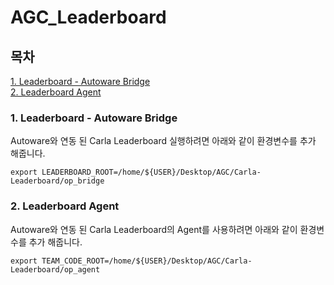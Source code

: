 # AGC_Leaderboard
## 목차
[1. Leaderboard - Autoware Bridge](#1-leaderboard---autoware-bridge)  
[2. Leaderboard Agent](#2-leaderboard-agent)


### 1. Leaderboard - Autoware Bridge
Autoware와 연동 된 Carla Leaderboard 실행하려면 아래와 같이 환경변수를 추가 해줍니다.  
```shell
export LEADERBOARD_ROOT=/home/${USER}/Desktop/AGC/Carla-Leaderboard/op_bridge
```

### 2. Leaderboard Agent
Autoware와 연동 된 Carla Leaderboard의 Agent를 사용하려면 아래와 같이 환경변수를 추가 해줍니다.
```shell
export TEAM_CODE_ROOT=/home/${USER}/Desktop/AGC/Carla-Leaderboard/op_agent
```